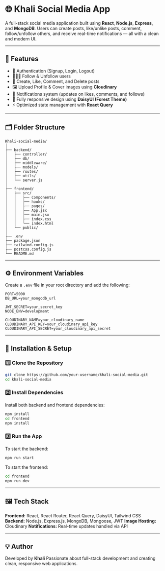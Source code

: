 # 🌐 Khali Social Media App

A full-stack social media application built using **React**, **Node.js**, **Express**, and **MongoDB**.
Users can create posts, like/unlike posts, comment, follow/unfollow others, and receive real-time notifications — all with a clean and modern UI.

---

## 🚀 Features

* 🔐 Authentication (Signup, Login, Logout)
* 🧑‍🤝‍🧑 Follow & Unfollow users
* 💬 Create, Like, Comment, and Delete posts
* 🖼️ Upload Profile & Cover images using **Cloudinary**
* 🔔 Notifications system (updates on likes, comments, and follows)
* 📱 Fully responsive design using **DaisyUI (Forest Theme)**
* ⚡ Optimized state management with **React Query**

---

## 🗂️ Folder Structure

```
Khali-social-media/
│
├── backend/
│   ├── controller/
│   ├── db/
│   ├── middleware/
│   ├── models/
│   ├── routes/
│   ├── utils/
│   └── server.js
│
├── frontend/
│   ├── src/
│   │   ├── Components/
│   │   ├── hooks/
│   │   ├── pages/
│   │   ├── App.jsx
│   │   ├── main.jsx
│   │   ├── index.css
│   │   └── index.html
│   └── public/
│
├── .env
├── package.json
├── tailwind.config.js
├── postcss.config.js
└── README.md
```

---

## ⚙️ Environment Variables

Create a `.env` file in your root directory and add the following:

```
PORT=5000
DB_URL=your_mongodb_url

JWT_SECRET=your_secret_key
NODE_ENV=development

CLOUDINARY_NAME=your_cloudinary_name
CLOUDINARY_API_KEY=your_cloudinary_api_key
CLOUDINARY_API_SECRET=your_cloudinary_api_secret
```

---

## 🧰 Installation & Setup

### 1️⃣ Clone the Repository

```bash
git clone https://github.com/your-username/khali-social-media.git
cd khali-social-media
```

### 2️⃣ Install Dependencies

Install both backend and frontend dependencies:

```bash
npm install
cd frontend
npm install
```

### 3️⃣ Run the App

To start the backend:

```bash
npm run start
```

To start the frontend:

```bash
cd frontend
npm run dev
```

---

## 🖼️ Tech Stack

**Frontend:** React, React Router, React Query, DaisyUI, Tailwind CSS
**Backend:** Node.js, Express.js, MongoDB, Mongoose, JWT
**Image Hosting:** Cloudinary
**Notifications:** Real-time updates handled via API

---

## 💡 Author

Developed by **Khali**
Passionate about full-stack development and creating clean, responsive web applications.
